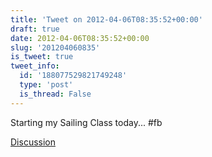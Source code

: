 ```yaml
---
title: 'Tweet on 2012-04-06T08:35:52+00:00'
draft: true
date: 2012-04-06T08:35:52+00:00
slug: '201204060835'
is_tweet: true
tweet_info:
  id: '188077529821749248'
  type: 'post'
  is_thread: False
---
```




Starting my Sailing Class today... #fb

[Discussion](https://x.com/sytelus/status/188077529821749248)
